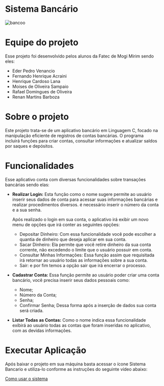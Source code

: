 # Sistema Bancário 

![bancoo](https://github.com/Fernando-Acraini/sistema_bancario/assets/129219437/c3210446-8ca6-465d-8ee9-8598e29ce513)

# Equipe do projeto

Esse projeto foi desenvolvido pelos alunos da Fatec de Mogi Mirim sendo eles:

- Eder Pedro Venancio
- Fernando Henrique Acraini
- Henrique Cardoso Lana
- Moises de Oliveira Sampaio
- Rafael Domingues de Oliveira
- Renan Martins Barboza

# Sobre o projeto

Este projeto trata-se de um aplicativo bancário em Linguagem C, focado na manipulação eficiente de registros de contas bancárias.
O programa incluirá funções para criar contas, consultar informações e atualizar saldos por saques e depósitos.

# Funcionalidades

Esse aplicativo conta com diversas funcionalidades sobre transações bancárias sendo elas:

- **Realizar Login:** Esta função como o nome sugere permite ao usuário inserir seus dados
  de conta para acessar suas informações bancárias e realizar procedimentos diversos. é necessário inserir o número da conta e a sua senha.

  Após realizado o login em sua conta, o aplicativo irá exibir um novo menu de opções que irá conter as seguintes opções:
    - Depositar Dinheiro: Com essa funcionalidade você pode escolher a quantia de dinheiro que deseja aplicar em sua conta.
    - Sacar Dinheiro: Ela permite que você retire dinheiro da sua conta corrente, não excedendo o limite que o usuário possuir em conta.
    - Consultar Minhas Informações: Essa função assim que requisitada irá retornar ao usuário todas as informações sobre a sua conta.
    - Sair: e por fim temos a opção sair que irá encerrar o processo.
      
- **Cadastrar Conta:** Essa função permite ao usuário poder criar uma conta bancário, você precisa inserir seus dados pessoais como:
  - Nome;
  - Número da Conta;
  - Senha;
  - Confirmar Senha;
  Dessa forma após a inserção de dados sua conta será criada.

- **Listar Todas as Contas:** Como o nome indica essa funcionalidade exibirá ao usuário todas as contas que foram inseridas no aplicativo, com as devidas informações.

# Executar Aplicação 

Após baixar o projeto em sua máquina basta acessar o ícone Sistema Bancario e utiliza-lo conforme as instruções do seguinte vídeo abaixo:

[Como usar o sistema](https://youtu.be/VkxzSnQ-Fvk)
